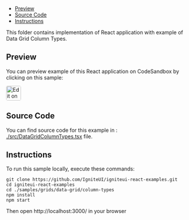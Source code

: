 <!-- NOTE: do not change this file because it will be auto re-generated from template file: -->
<!-- https://github.com/IgniteUI/igniteui-react-examples/tree/master/templates/sample/ReadMe.md -->

<!-- ## Table of Contents -->
- [Preview](#Preview)
- [Source Code](#Source-Code)
- [Instructions](#Instructions)

This folder contains implementation of React application with example of Data Grid Column Types.
<!-- in the Data Grid component -->
<!-- [Data Grid](https://infragistics.com/Reactsite/components/data-grid.html) -->

## Preview

You can preview example of this React application on CodeSandbox by clicking on this sample:

<html lang="en" xmlns="http://www.w3.org/1999/xhtml">
    <body>
        <a target="_blank" href="https://codesandbox.io/s/github/IgniteUI/igniteui-react-examples/tree/master/samples/grids/data-grid/column-types?fontsize=14&hidenavigation=1&theme=dark&view=preview&file=/src/DataGridColumnTypes.tsx" rel="noopener noreferrer">
            <img height="40px" style="border-radius: 0.25rem" alt="Edit on CodeSandbox" src="https://static.infragistics.com/xplatform/images/sandbox/code.png"/>
        </a>
        <!-- <a target="_blank"
href="https://codesandbox.io/s/github/IgniteUI/igniteui-react-examples/tree/master/samples/maps/geo-map/binding-csv-points?fontsize=14&hidenavigation=1&theme=dark&view=preview">
            <img alt="Edit Sample" src="https://codesandbox.io/static/img/play-codesandbox.svg"/>
        </a> -->
        <!-- <a target="_blank" style="margin-left: 0.5rem"
href="https://codesandbox.io/embed/github/IgniteUI/igniteui-react-examples/tree/master/samples/grids/data-grid/column-types?fontsize=14&hidenavigation=1&theme=dark&view=preview&file=/src/DataGridColumnTypes.tsx">
            <img height="40px" style="border-radius: 5px" alt="View on CodeSandbox" src="https://static.infragistics.com/xplatform/images/sandbox/view.png"/>
        </a> -->
        <!-- <a target="_blank"
href="https://codesandbox.io/embed/github/IgniteUI/igniteui-react-examples/tree/master/samples/maps/geo-map/binding-csv-points?fontsize=14&hidenavigation=1&theme=dark&view=preview">
            <img alt="View on CodeSandbox" src="https://static.infragistics.com/xplatform/images/sandbox/view.png"/>
        </a>
https://codesandbox.io/embed/react-treemap-overview-rtb45
https://codesandbox.io/static/img/play-codesandbox.svg
https://codesandbox.io/embed/react-treemap-overview-rtb45?view=browser -->
    </body>
</html>

<!-- ## Sample Preview -->

<!-- <iframe
  src="https://codesandbox.io/embed/github/IgniteUI/igniteui-react-examples/tree/master/samples/grids/data-grid/column-types?fontsize=14&hidenavigation=1&theme=dark&view=preview&file=/src/DataGridColumnTypes.tsx"
  style="width:100%; height:400px; border:0; border-radius: 4px; overflow:hidden;"
  allow="accelerometer; ambient-light-sensor; camera; encrypted-media; geolocation; gyroscope; hid; microphone; midi; payment; usb; vr"
  sandbox="allow-forms allow-modals allow-popups allow-presentation allow-same-origin allow-scripts"
></iframe> -->

## Source Code

You can find source code for this example in :
[./src/DataGridColumnTypes.tsx](./src/DataGridColumnTypes.tsx) file.

<!-- The following section provides source code from:
`./src/DataGridColumnTypes.tsx` file: -->

<!-- ```tsx
import * as React from 'react';
import { DataGridSharedData } from './DataGridSharedData';
// grid modules:
import { IgrDataGridModule } from 'igniteui-react-grids';
import { IgrDataGrid } from 'igniteui-react-grids';
import { IgrTextColumn } from 'igniteui-react-grids';
import { IgrNumericColumn } from 'igniteui-react-grids';
import { IgrDateTimeColumn } from 'igniteui-react-grids';
import { IgrImageColumn } from 'igniteui-react-grids';
import { IgrTemplateColumn } from 'igniteui-react-grids';
import { IgrTemplateCellUpdatingEventArgs } from 'igniteui-react-grids';
import { IgrTemplateCellInfo } from 'igniteui-react-grids';

IgrDataGridModule.register();

export default class DataGridColumnTypes extends React.Component<any, any> {

    public data: any[];

    constructor(props: any) {
        super(props);

        this.onAddressCellUpdating = this.onAddressCellUpdating.bind(this);
        this.onSalesCellUpdating = this.onSalesCellUpdating.bind(this);
        this.onEmailCellUpdating = this.onEmailCellUpdating.bind(this);
        this.data = DataGridSharedData.getEmployees();
    }

    public onAddressCellUpdating(s: IgrTemplateColumn, e: IgrTemplateCellUpdatingEventArgs) {
        const content = e.content as HTMLDivElement;
        let span1: HTMLSpanElement | null = null;
        let span2: HTMLSpanElement | null = null;
        const info = e.cellInfo as IgrTemplateCellInfo;
        const item = info.rowItem;

        if (content.childElementCount === 0) {

            span1 = document.createElement("span");
            span2 = document.createElement("span");

            content.style.verticalAlign = "top";
            content.style.marginTop = "15px";
            content.style.lineHeight = "normal";
            content.style.display = "inline-grid";
            content.style.fontFamily = "Verdana";
            content.style.fontSize = "13px";

            content.appendChild(span1);
            content.appendChild(span2);
        }
        else {
            span1 = content.children[0] as HTMLSpanElement;
            span2 = content.children[1] as HTMLSpanElement;
        }

        if (span1 && span2) {
            span1.textContent = item.Street;
            span2.textContent = item.City + ", " + item.Country;
        }
    }

    public onSalesCellUpdating(s: IgrTemplateColumn, e: IgrTemplateCellUpdatingEventArgs) {
        const content = e.content as HTMLDivElement;
        const info = e.cellInfo as IgrTemplateCellInfo;
        const sales = info.rowItem.Sales;
        let gaugeValue: HTMLSpanElement | null = null;
        let gaugeBar: HTMLDivElement | null = null;
        const gaugeWidth = (sales / 1100000) * 100;

        if (content.childElementCount === 0) {
            gaugeValue = document.createElement("span");
            gaugeValue.style.margin = "0px";
            gaugeValue.style.marginTop = "2px";
            gaugeValue.style.padding = "0px";
            gaugeValue.style.fontFamily = "Verdana";
            gaugeValue.style.fontSize = "13px";
            gaugeValue.style.textAlign = "center";

            gaugeBar = document.createElement("div");
            gaugeBar.style.background = "#7f7f7f";
            gaugeBar.style.padding = "0px";
            gaugeBar.style.margin = "0px";
            gaugeBar.style.height = "6px";
            gaugeBar.style.left = "0px";
            gaugeBar.style.top = "0px";
            gaugeBar.style.position = "relative";

            const gauge = document.createElement("div");
            gauge.style.background = "#dddddd";
            gauge.style.padding = "0px";
            gauge.style.margin = "0px";
            gauge.style.height = "6px";
            gauge.style.width = "80px";
            gauge.style.marginRight = "5px";
            gauge.appendChild(gaugeBar);

            content.style.marginTop = "20px";
            content.style.verticalAlign = "top";
            content.style.lineHeight = "normal";
            content.style.display = "inline-grid";
            content.appendChild(gauge);
            content.appendChild(gaugeValue);
        } else {
            const gauge = content.children[0];
            gaugeBar = gauge.children[0] as HTMLDivElement;
            gaugeValue = content.children[1] as HTMLSpanElement;
        }

        // conditional formatting:
        if (sales < 400000) {
            gaugeValue.style.color = "Red";
            gaugeBar.style.background = "Red";
        }
        else if (sales < 650000) {
            gaugeValue.style.color = "Orange";
            gaugeBar.style.background = "Orange";
        }
        else {
            gaugeValue.style.color = "Green";
            gaugeBar.style.background = "Green";
        }
        gaugeValue.textContent = "$" + sales / 1000 + ",000";
        gaugeBar.style.width = gaugeWidth + "px";
    }

    public onEmailCellUpdating(s: IgrTemplateColumn, e: IgrTemplateCellUpdatingEventArgs) {
        const content = e.content as HTMLDivElement;
        const info = e.cellInfo as IgrTemplateCellInfo;
        const item = info.rowItem;
        let link: HTMLAnchorElement;

        if (content.childElementCount === 0) {
            link = document.createElement("a");

            content.style.verticalAlign = "center";
            content.style.marginTop = "15px";
            content.style.lineHeight = "normal";
            content.style.display = "inline-grid";
            content.style.fontFamily = "Verdana";
            content.style.fontSize = "13px";
            content.style.color = "#4286f4";

            content.appendChild(link);
        } else {
            link = content.children[0] as HTMLAnchorElement;
        }

        link.href = "mailto:" + item.Email + "?Subject=Hello%20Friend";
        link.textContent = item.Email;
    }

    public onPhoneCellUpdating(s: IgrTemplateColumn, e: IgrTemplateCellUpdatingEventArgs) {
        const content = e.content as HTMLDivElement;

        const info = e.cellInfo as IgrTemplateCellInfo;
        const item = info.rowItem;
        let link: HTMLAnchorElement;

        if (content.childElementCount === 0) {

            link = document.createElement("a");

            content.style.verticalAlign = "center";
            content.style.marginTop = "15px";
            content.style.lineHeight = "normal";
            content.style.display = "inline-block";
            // content.style.display = "inline-grid";
            content.style.fontFamily = "Verdana";
            content.style.fontSize = "13px";
            content.style.color = "#4286f4";

            content.appendChild(link);
        } else {
            link = content.children[0] as HTMLAnchorElement;
        }

        link.href = "tel:" + item.Phone;
        link.textContent = item.Phone;
    }

    public render() {
        return (
            <div className="igContainer">
                <IgrDataGrid
                    height="100%"
                    width="100%"
                    rowHeight="70"
                    autoGenerateColumns="false"
                    dataSource={this.data}>
                    <IgrImageColumn propertyPath="Photo" headerText="Photo" contentOpacity="1"
                    horizontalAlignment="center"  width="90"/>
                    <IgrTextColumn propertyPath="Name" width="*>130"/>
                    <IgrTemplateColumn propertyPath="Address" headerText="Address" horizontalAlignment="left"
                        cellUpdating={this.onAddressCellUpdating} width="*>140" />
                    <IgrTemplateColumn propertyPath="Sales" headerText="Sales" horizontalAlignment="center"
                        cellUpdating={this.onSalesCellUpdating} width="110" />
                    <IgrNumericColumn propertyPath="Salary" positivePrefix="$" showGroupingSeparator="true" />
                    <IgrDateTimeColumn propertyPath="Birthday" headerText="Date of Birth"
                    horizontalAlignment="right"  width="120"/>
                    {/*
                    <IgrTemplateColumn propertyPath="Email" horizontalAlignment="center"
                    cellUpdating={this.onEmailCellUpdating} width="*>140" />
                    <IgrTemplateColumn propertyPath="Phone" horizontalAlignment="center"
                    cellUpdating={this.onPhoneCellUpdating} width="140" /> */}
               </IgrDataGrid>
            </div>
        );
    }
}

``` -->

## Instructions
To run this sample locally, execute these commands:

```
git clone https://github.com/IgniteUI/igniteui-react-examples.git
cd igniteui-react-examples
cd ./samples/grids/data-grid/column-types
npm install
npm start

```

Then open http://localhost:3000/ in your browser

